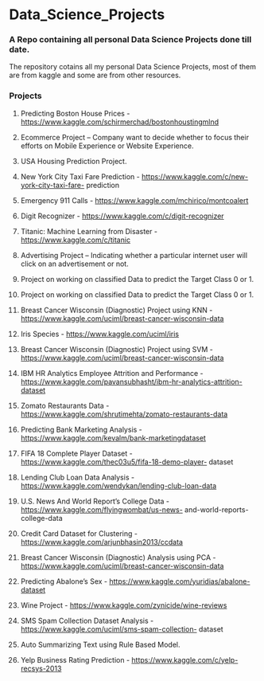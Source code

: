 # Data_Science_Projects
### A Repo containing all personal Data Science Projects done till date.

The repository cotains all my personal Data Science Projects, most of them are from kaggle and some are from other resources. 


### Projects
1. Predicting Boston House Prices - https://www.kaggle.com/schirmerchad/bostonhoustingmlnd
2. Ecommerce Project – Company want to decide whether to focus their efforts on Mobile
Experience or Website Experience.
3. USA Housing Prediction Project.
4. New York City Taxi Fare Prediction - https://www.kaggle.com/c/new-york-city-taxi-fare-
prediction
5. Emergency 911 Calls - https://www.kaggle.com/mchirico/montcoalert

6. Digit Recognizer - https://www.kaggle.com/c/digit-recognizer
7. Titanic: Machine Learning from Disaster - https://www.kaggle.com/c/titanic
8. Advertising Project – Indicating whether a particular internet user will click on an advertisement
or not.
9. Project on working on classified Data to predict the Target Class 0 or 1.
10. Project on working on classified Data to predict the Target Class 0 or 1.
11. Breast Cancer Wisconsin (Diagnostic) Project using KNN -
https://www.kaggle.com/uciml/breast-cancer-wisconsin-data
12. Iris Species - https://www.kaggle.com/uciml/iris
13. Breast Cancer Wisconsin (Diagnostic) Project using SVM -
https://www.kaggle.com/uciml/breast-cancer-wisconsin-data
14. IBM HR Analytics Employee Attrition and Performance -
https://www.kaggle.com/pavansubhasht/ibm-hr-analytics-attrition-dataset
15. Zomato Restaurants Data - https://www.kaggle.com/shrutimehta/zomato-restaurants-data
16. Predicting Bank Marketing Analysis - https://www.kaggle.com/kevalm/bank-marketingdataset
17. FIFA 18 Complete Player Dataset - https://www.kaggle.com/thec03u5/fifa-18-demo-player-
dataset
18. Lending Club Loan Data Analysis - https://www.kaggle.com/wendykan/lending-club-loan-data
19. U.S. News And World Report’s College Data - https://www.kaggle.com/flyingwombat/us-news-
and-world-reports-college-data
20. Credit Card Dataset for Clustering - https://www.kaggle.com/arjunbhasin2013/ccdata
21. Breast Cancer Wisconsin (Diagnostic) Analysis using PCA -
https://www.kaggle.com/uciml/breast-cancer-wisconsin-data
22. Predicting Abalone’s Sex - https://www.kaggle.com/yuridias/abalone-dataset
23. Wine Project - https://www.kaggle.com/zynicide/wine-reviews
24. SMS Spam Collection Dataset Analysis - https://www.kaggle.com/uciml/sms-spam-collection-
dataset
25. Auto Summarizing Text using Rule Based Model.
26. Yelp Business Rating Prediction - https://www.kaggle.com/c/yelp-recsys-2013


